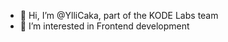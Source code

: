 - 👋 Hi, I’m @YlliCaka, part of the KODE Labs team
- 👀 I’m interested in Frontend development

<!---
YlliCaka/YlliCaka is a ✨ special ✨ repository because its `README.md` (this file) appears on your GitHub profile.
You can click the Preview link to take a look at your changes.
--->
